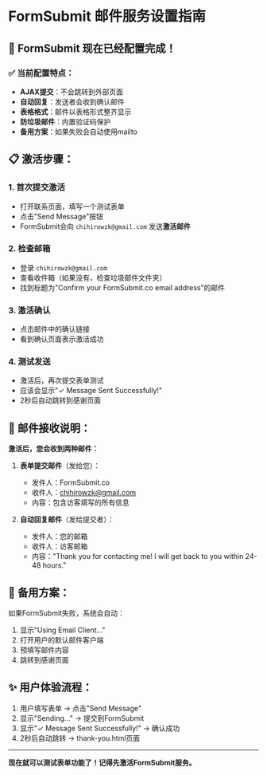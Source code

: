 # FormSubmit 邮件服务设置指南

## 🚀 FormSubmit 现在已经配置完成！

### ✅ 当前配置特点：
- **AJAX提交**：不会跳转到外部页面
- **自动回复**：发送者会收到确认邮件
- **表格格式**：邮件以表格形式整齐显示
- **防垃圾邮件**：内置验证码保护
- **备用方案**：如果失败会自动使用mailto

## 📋 激活步骤：

### 1. 首次提交激活
- 打开联系页面，填写一个测试表单
- 点击"Send Message"按钮
- FormSubmit会向 `chihirowzk@gmail.com` 发送**激活邮件**

### 2. 检查邮箱
- 登录 `chihirowzk@gmail.com`
- 查看收件箱（如果没有，检查垃圾邮件文件夹）
- 找到标题为"Confirm your FormSubmit.co email address"的邮件

### 3. 激活确认
- 点击邮件中的确认链接
- 看到确认页面表示激活成功

### 4. 测试发送
- 激活后，再次提交表单测试
- 应该会显示"✓ Message Sent Successfully!"
- 2秒后自动跳转到感谢页面

## 📧 邮件接收说明：

**激活后，您会收到两种邮件：**

1. **表单提交邮件**（发给您）：
   - 发件人：FormSubmit.co
   - 收件人：chihirowzk@gmail.com
   - 内容：包含访客填写的所有信息

2. **自动回复邮件**（发给提交者）：
   - 发件人：您的邮箱
   - 收件人：访客邮箱
   - 内容："Thank you for contacting me! I will get back to you within 24-48 hours."

## 🔧 备用方案：

如果FormSubmit失败，系统会自动：
1. 显示"Using Email Client..."
2. 打开用户的默认邮件客户端
3. 预填写邮件内容
4. 跳转到感谢页面

## ✨ 用户体验流程：

1. 用户填写表单 → 点击"Send Message"
2. 显示"Sending..." → 提交到FormSubmit
3. 显示"✓ Message Sent Successfully!" → 确认成功
4. 2秒后自动跳转 → thank-you.html页面

---

**现在就可以测试表单功能了！记得先激活FormSubmit服务。** 